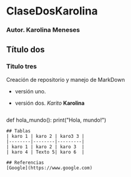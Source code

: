 # ClaseDosKarolina
### Autor. Karolina Meneses 
## Título dos 
### Titulo tres
Creación de repositorio y manejo de MarkDown 
- versión uno.
- versión dos.
 *Karito* 
 **Karolina**
  
  ```python
def hola_mundo():
    print("Hola, mundo!")
```
## Tablas
| karo 1 | karo 2 | karo3 3 |
|--------|--------|---------|
| karo 1 | karo 2 | karo 3  |
| karo 4 | Texto 5| karo 6  |

## Referencias
[Google](https://www.google.com)
